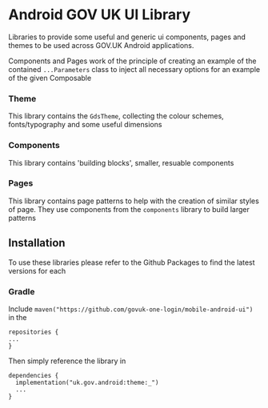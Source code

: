# Android GOV UK UI Library

Libraries to provide some useful and generic ui components, pages and themes to be used across GOV.UK Android applications.

Components and Pages work of the principle of creating an example of the contained `...Parameters` class to inject all necessary options for an example of the given Composable

### Theme

This library contains the `GdsTheme`, collecting the colour schemes, fonts/typography and some useful dimensions

### Components

This library contains 'building blocks', smaller, resuable components 

### Pages

This library contains page patterns to help with the creation of similar styles of page. They use components from the `components` library to build larger patterns


## Installation

To use these libraries please refer to the Github Packages to find the latest versions for each

### Gradle

Include `maven("https://github.com/govuk-one-login/mobile-android-ui")` in the 
```
repositories {
...
}
```
Then simply reference the library in 
```
dependencies {
  implementation("uk.gov.android:theme:_")
  ...
}
```
